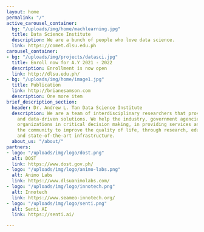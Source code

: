 ```yaml
---
layout: home
permalink: "/"
active_carousel_container:
  bg: "/uploads/img/home/machlearning.jpg"
  title: Data Science Institute
  description: We are a bunch of people who love data science.
  link: https://comet.dlsu.edu.ph
carousel_container:
- bg: "/uploads/img/projects/datasci.jpg"
  title: Enroll now for A.Y 2021 - 2022
  description: Enrollment is now open
  link: http://dlsu.edu.ph/
- bg: "/uploads/img/home/image1.jpg"
  title: Publication
  link: http://brianesamson.com
  description: One more item
brief_description_section:
  header: Dr. Andrew L. Tan Data Science Institute
  description: We are a team of interdisciplinary researchers that provides data curation
    and data-driven solutions. We help the industry, government agencies and non-government
    organizations in critical decision making, in providing services and in inspiring
    the community to improve the quality of life, through research, educational programs
    and state-of-the-art infrastructure.
  about_us: "/about/"
partners:
- logo: "/uploads/img/logo/dost.png"
  alt: DOST
  link: https://www.dost.gov.ph/
- logo: "/uploads/img/logo/animo-labs.png"
  alt: Animo Labs
  link: https://www.dlsuanimolabs.com/
- logo: "/uploads/img/logo/innotech.png"
  alt: Innotech
  link: https://www.seameo-innotech.org/
- logo: "/uploads/img/logo/senti.png"
  alt: Senti AI
  link: https://senti.ai/

---
```

